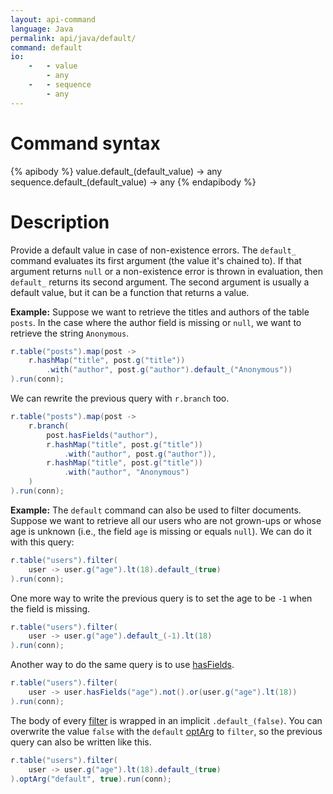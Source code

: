 ```yaml
---
layout: api-command
language: Java
permalink: api/java/default/
command: default
io:
    -   - value
        - any
    -   - sequence
        - any
---
```


# Command syntax #

{% apibody %}
value.default_(default_value) &rarr; any
sequence.default_(default_value) &rarr; any
{% endapibody %}

# Description #

Provide a default value in case of non-existence errors. The `default_` command evaluates its first argument (the value it's chained to). If that argument returns `null` or a non-existence error is thrown in evaluation, then `default_` returns its second argument. The second argument is usually a default value, but it can be a function that returns a value.

__Example:__ Suppose we want to retrieve the titles and authors of the table `posts`.
In the case where the author field is missing or `null`, we want to retrieve the string
`Anonymous`.

```java
r.table("posts").map(post ->
    r.hashMap("title", post.g("title"))
        .with("author", post.g("author").default_("Anonymous"))
).run(conn);
```

<!-- stop -->

We can rewrite the previous query with `r.branch` too.

```java
r.table("posts").map(post ->
    r.branch(
        post.hasFields("author"),
        r.hashMap("title", post.g("title"))
            .with("author", post.g("author")),
        r.hashMap("title", post.g("title"))
            .with("author", "Anonymous")
    )
).run(conn);
```


__Example:__ The `default` command can also be used to filter documents. Suppose we want to retrieve all our users who are not grown-ups or whose age is unknown (i.e., the field `age` is missing or equals `null`). We can do it with this query:

```java
r.table("users").filter(
    user -> user.g("age").lt(18).default_(true)
).run(conn);
```

One more way to write the previous query is to set the age to be `-1` when the
field is missing.

```java
r.table("users").filter(
    user -> user.g("age").default_(-1).lt(18)
).run(conn);
```

Another way to do the same query is to use [hasFields](/api/java/has_fields/).

```java
r.table("users").filter(
    user -> user.hasFields("age").not().or(user.g("age").lt(18))
).run(conn);
```

The body of every [filter](/api/java/filter/) is wrapped in an implicit `.default_(false)`. You can overwrite
the value `false` with the `default` [optArg](/api/java/optarg) to `filter`, so the previous query can also be
written like this.

```java
r.table("users").filter(
    user -> user.g("age").lt(18).default_(true)
).optArg("default", true).run(conn);

```

